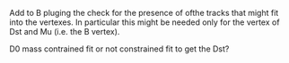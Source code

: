 Add to B pluging the check for the presence of ofthe tracks that might fit into the vertexes.
In particular this might be needed only for the vertex of Dst and Mu (i.e. the B vertex).

D0 mass contrained fit or not constrained fit to get the Dst?
